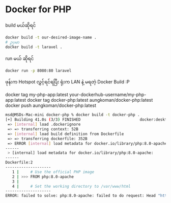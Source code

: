 # Docker for PHP



build မယ်ဆိုရင်
```bash
docker build -t our-desired-image-name .
# ဉပမာ
docker build -t laravel .
```

run မယ် ဆိုရင်

```bash
docker run -p 8080:80 laravel
```


ဖုန်းက Hotspot လွှင့်ရင်ရပြီး
ရုံးက LAN နဲ့ မရတဲ့ Docker Build :P

docker tag my-php-app:latest your-dockerhub-username/my-php-app:latest
docker tag docker-php:latest aungkoman/docker-php:latest
docker push aungkoman/docker-php:latest


```bash
msd@MSDs-Mac-mini docker-php % docker build -t docker-php .
[+] Building 41.0s (3/3) FINISHED                          docker:desktop-linux
 => [internal] load .dockerignore                                          0.0s
 => => transferring context: 52B                                           0.0s
 => [internal] load build definition from Dockerfile                       0.0s
 => => transferring dockerfile: 352B                                       0.0s
 => ERROR [internal] load metadata for docker.io/library/php:8.0-apache   40.9s
------
 > [internal] load metadata for docker.io/library/php:8.0-apache:
------
Dockerfile:2
--------------------
   1 |     # Use the official PHP image
   2 | >>> FROM php:8.0-apache
   3 |     
   4 |     # Set the working directory to /var/www/html
--------------------
ERROR: failed to solve: php:8.0-apache: failed to do request: Head "https://registry-1.docker.io/v2/library/php/manifests/8.0-apache": EOF
```
